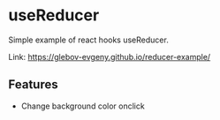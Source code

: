 # useReducer
Simple example of react hooks useReducer.

Link: https://glebov-evgeny.github.io/reducer-example/

## Features ##

* Change background color onclick 

